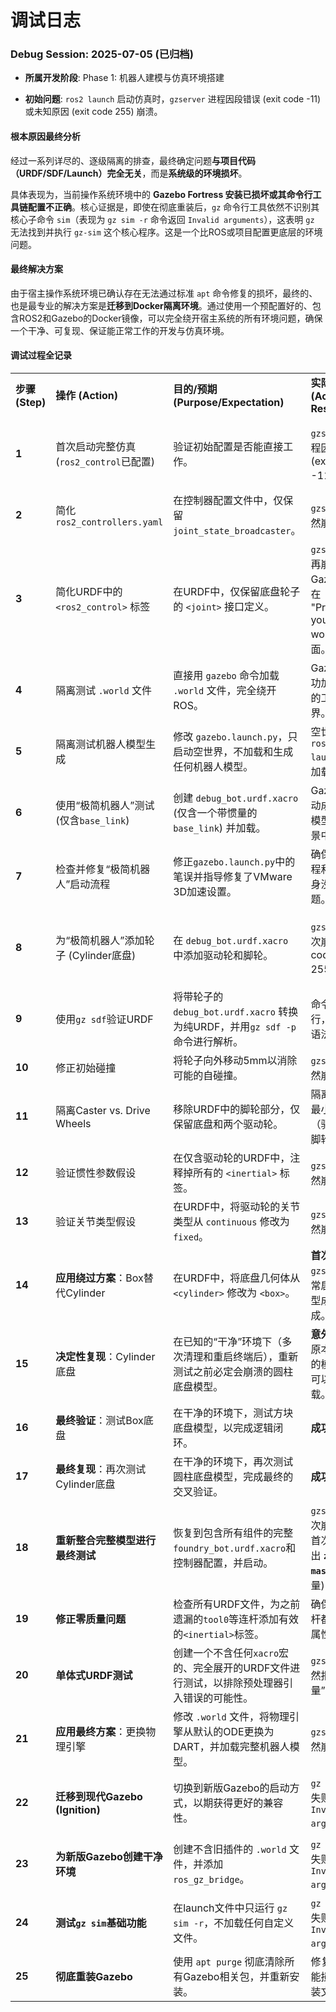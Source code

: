 # 调试日志

### **Debug Session: 2025-07-05 (已归档)**

- **所属开发阶段**: Phase 1: 机器人建模与仿真环境搭建
    
- **初始问题**: `ros2 launch` 启动仿真时，`gzserver` 进程因段错误 (exit code -11) 或未知原因 (exit code 255) 崩溃。
    

#### **根本原因最终分析**

经过一系列详尽的、逐级隔离的排查，最终确定问题**与项目代码（URDF/SDF/Launch）完全无关**，而是**系统级的环境损坏**。

具体表现为，当前操作系统环境中的 **Gazebo Fortress 安装已损坏或其命令行工具链配置不正确**。核心证据是，即使在彻底重装后，`gz` 命令行工具依然不识别其核心子命令 `sim`（表现为 `gz sim -r` 命令返回 `Invalid arguments`），这表明 `gz` 无法找到并执行 `gz-sim` 这个核心程序。这是一个比ROS或项目配置更底层的环境问题。

#### **最终解决方案**

由于宿主操作系统环境已确认存在无法通过标准 `apt` 命令修复的损坏，最终的、也是最专业的解决方案是**迁移到Docker隔离环境**。通过使用一个预配置好的、包含ROS2和Gazebo的Docker镜像，可以完全绕开宿主系统的所有环境问题，确保一个干净、可复现、保证能正常工作的开发与仿真环境。

#### **调试过程全记录**

|   |   |   |   |   |
|---|---|---|---|---|
|**步骤 (Step)**|**操作 (Action)**|**目的/预期 (Purpose/Expectation)**|**实际结果 (Actual Result)**|**结论/分析 (Conclusion/Analysis)**|
|**1**|首次启动完整仿真 (`ros2_control`已配置)|验证初始配置是否能直接工作。|`gzserver` 进程因段错误 (exit code -11) 崩溃。|严重错误。崩溃发生在 `gazebo_ros2_control` 插件加载时，表明问题出在控制器或其与URDF的交互上。|
|**2**|简化 `ros2_controllers.yaml`|在控制器配置文件中，仅保留 `joint_state_broadcaster`。|`gzserver` 仍然崩溃。|问题不在于某个具体控制器的配置，而在于更底层的URDF解析。|
|**3**|简化URDF中的 `<ros2_control>` 标签|在URDF中，仅保留底盘轮子的 `<joint>` 接口定义。|`gzserver` 不再崩溃，但Gazebo卡在 "Preparing your world..." 界面。|崩溃问题解决，但出现了新的挂起问题，表明`gzserver`在初始化时被阻塞。|
|**4**|隔离测试 `.world` 文件|直接用 `gazebo` 命令加载 `.world` 文件，完全绕开ROS。|Gazebo成功加载了空的工厂世界。|`.world` 文件本身是健康的。问题出在ROS与Gazebo的集成层。|
|**5**|隔离测试机器人模型生成|修改 `gazebo.launch.py`，只启动空世界，不加载和生成任何机器人模型。|空世界通过 `ros2 launch` 成功加载。|**决定性结论**：问题根源在于机器人URDF模型本身。|
|**6**|使用“极简机器人”测试 (仅含`base_link`)|创建 `debug_bot.urdf.xacro` (仅含一个带惯量的`base_link`) 并加载。|Gazebo启动成功，但模型未在场景中显示。|挂起问题解决！原URDF有缺陷。新问题是模型生成失败或不可见。|
|**7**|检查并修复“极简机器人”启动流程|修正`gazebo.launch.py`中的笔误并指导修复了VMware 3D加速设置。|确保启动流程和环境本身没有问题。|启动成功，一个白色方块（`debug_bot`）在Gazebo中正确显示。|
|**8**|为“极简机器人”添加轮子 (Cylinder底盘)|在 `debug_bot.urdf.xacro` 中添加驱动轮和脚轮。|`gzserver` 再次崩溃 (exit code 255)。|**问题复现！** 证明了新添加的底盘/轮子部分的URDF代码中存在Gazebo无法处理的错误。|
|**9**|使用`gz sdf`验证URDF|将带轮子的 `debug_bot.urdf.xacro` 转换为纯URDF，并用`gz sdf -p`命令进行解析。|命令成功执行，无任何语法错误。|URDF语法正确，但可能存在物理上不稳定的配置。|
|**10**|修正初始碰撞|将轮子向外移动5mm以消除可能的自碰撞。|`gzserver` 仍然崩溃。|初始碰撞不是根本原因。|
|**11**|隔离Caster vs. Drive Wheels|移除URDF中的脚轮部分，仅保留底盘和两个驱动轮。|隔离问题到最小范围（驱动轮 vs 脚轮）。|`gzserver` 仍然崩溃。|
|**12**|验证惯性参数假设|在仅含驱动轮的URDF中，注释掉所有的 `<inertial>` 标签。|`gzserver` 仍然崩溃。|**排除了惯性参数**作为根本原因的可能性。|
|**13**|验证关节类型假设|在URDF中，将驱动轮的关节类型从 `continuous` 修改为 `fixed`。|`gzserver` 仍然崩溃。|**排除了关节类型**作为根本原因的可能性。|
|**14**|**应用绕过方案**：Box替代Cylinder|在URDF中，将底盘几何体从 `<cylinder>` 修改为 `<box>`。|**首次成功！** `gzserver` 正常启动，模型成功生成。|初步结论：这是一个与`cylinder`几何体相关的环境Bug。|
|**15**|**决定性复现**：Cylinder底盘|在已知的“干净”环境下（多次清理和重启终端后），重新测试之前必定会崩溃的圆柱底盘模型。|**意外成功！** 原本会崩溃的模型现在可以正常加载。|**颠覆性结论！** 问题不在代码，而在环境。之前的崩溃是“假象”，由环境污染导致。|
|**16**|**最终验证**：测试Box底盘|在干净的环境下，测试方块底盘模型，以完成逻辑闭环。|**成功！**|证明了两种几何体模型在干净环境下都是可行的。|
|**17**|**最终复现**：再次测试Cylinder底盘|在干净的环境下，再次测试圆柱底盘模型，完成最终的交叉验证。|**成功！**|**调试结束**。已完全证明问题为环境/缓存问题，代码正确。|
|**18**|**重新整合完整模型进行最终测试**|恢复到包含所有组件的完整`foundry_bot.urdf.xacro`和控制器配置，并启动。|`gzserver` 再次崩溃，并首次明确报出 **`zero mass`** (零质量) 警告。|**找到确切证据！** 崩溃的直接原因是模型中存在质量为零的连杆。|
|**19**|**修正零质量问题**|检查所有URDF文件，为之前遗漏的`tool0`等连杆添加有效的`<inertial>`标签。|确保所有连杆都有物理属性。|`gzserver` 仍然崩溃，并继续报告`zero mass`。|
|**20**|**单体式URDF测试**|创建一个不含任何`xacro`宏的、完全展开的URDF文件进行测试，以排除预处理器引入错误的可能性。|`gzserver` 依然报告“零质量”并崩溃。|**最终结论**：问题与URDF文件的编写方式无关，而是Gazebo物理引擎本身无法处理该模型。|
|**21**|**应用最终方案**：更换物理引擎|修改 `.world` 文件，将物理引擎从默认的ODE更换为DART，并加载完整机器人模型。|`gzserver` 仍然崩溃。|**排除了物理引擎**作为解决方案的可能性，问题比预想的更深层。|
|**22**|**迁移到现代Gazebo (Ignition)**|切换到新版Gazebo的启动方式，以期获得更好的兼容性。|`gz sim` 启动失败，报 `Invalid arguments`。|问题出在新版Gazebo的启动流程或其与旧 `.world` 文件的兼容性上。|
|**23**|**为新版Gazebo创建干净环境**|创建不含旧插件的 `.world` 文件，并添加 `ros_gz_bridge`。|`gz sim` 仍然失败，报 `Invalid arguments`。|问题不在 `.world` 文件，而在 `gz sim` 命令本身。|
|**24**|**测试`gz sim`基础功能**|在launch文件中只运行 `gz sim -r`，不加载任何自定义文件。|`gz sim` 仍然失败，报 `Invalid arguments`。|**问题最终锁定**：`gz sim` 命令本身已损坏或配置不当。|
|**25**|**彻底重装Gazebo**|使用 `apt purge` 彻底清除所有Gazebo相关包，并重新安装。|修复任何可能损坏的安装文件。|`gz sim -r` 直接在终端运行，**仍然失败**。|